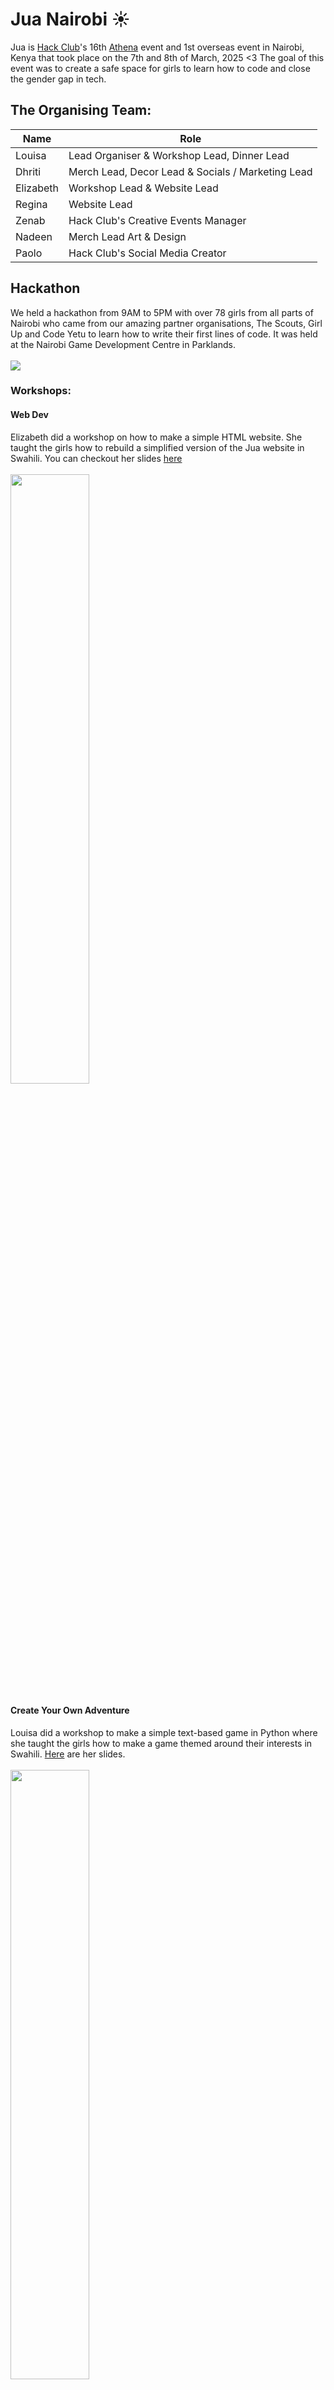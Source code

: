 
# Jua Nairobi ☀️

Jua is [Hack Club](https://hackclub.com)'s 16th [Athena](https://athena.hackclub.com) event and 1st overseas event in Nairobi, Kenya that took place on the 7th and 8th of March, 2025 <3 The goal of this event was to create a safe space for girls to learn how to code and close the gender gap in tech.


## The Organising Team:

|Name | Role|
|----|----|
|Louisa | Lead Organiser & Workshop Lead, Dinner Lead|
|Dhriti | Merch Lead, Decor Lead & Socials / Marketing Lead |
|Elizabeth | Workshop Lead & Website Lead |
|Regina | Website Lead |
|Zenab | Hack Club's Creative Events Manager |
|Nadeen | Merch Lead Art & Design |
|Paolo | Hack Club's Social Media Creator | 


## Hackathon

We held a hackathon from 9AM to 5PM with over 78 girls from all parts of Nairobi who came from our amazing partner organisations, The Scouts, Girl Up and Code Yetu to learn how to write their first lines of code. It was held at the Nairobi Game Development Centre in Parklands. <br><br>
![](https://hc-cdn.hel1.your-objectstorage.com/s/v3/314628ab0fcd86fa1ac36bff548ba38b30a3ace6_dsc00305.jpg)

### Workshops:

#### Web Dev
Elizabeth did a workshop on how to make a simple HTML website. She taught the girls how to rebuild a simplified version of the Jua website in Swahili. You can checkout her slides [here](https://docs.google.com/presentation/d/1MkF7E8tiTe4nTu-s3JJ_qPv0HBm_Hw8N8gdmwvkJ7vU/edit?usp=sharing) <br><br>
<img src="https://hc-cdn.hel1.your-objectstorage.com/s/v3/dd5b823756675fafcbdd392a14de89366e387b3c_dsc00190.jpg" width="50%">


#### Create Your Own Adventure
Louisa did a workshop to make a simple text-based game in Python where she taught the girls how to make a game themed around their interests in Swahili. [Here](https://www.figma.com/slides/FKN2yjBnaUK4PDnsyk00iP/CYOA?node-id=21-12&t=ebww4pT4ZEylf473-0) are her slides. <br><br>
<img src="https://hc-cdn.hel1.your-objectstorage.com/s/v3/99e414770dcbd486e1876ff9d807653be54ffb22_dsc00217__1_.jpg" width="50%">


## Dinner
The night before our hackathon, we hosted an incredible dinner at the Atrium - Karen Blixen Coffee Gardens with 15 incredible women in tech, 4 Hack Clubbers, 7 Aspiring Girls in Tech and 2 Hack Club Staff. We got to speak to inspiring figures in tech like Lorna Ogolla, the Partnerships Lead at Google Research Africa, Isis Nyong'o, one of Kenya's first women leaders in tech working at Viacom, Google and founding Malaica, or Kathleen Siminyu, a AI and AI Policy Researcher at The Distributed AI Research Institute! The dinner was full of so many learnings and fun! <br><br>
![](https://hc-cdn.hel1.your-objectstorage.com/s/v3/c46d853dfaca62df2b586ae88065fae996211e30_dsc00066.jpg)

## Budget
Our budget is transparent on [HCB](https://hcb.hackclub.com/jua/).
| Items                             | Amount in USD |
| --------------------------------- | --------- |
| Catering (cannot include alcohol) | 2,150     |
| Hotels                            | 775     |
| Flights                           | 1,500     |
| Transportation                     | 340     |
| Food for organisers               | 140       |
| Merch for organisers              | 210      |
| Hackathon expenses                | 1400       |
|Hackathon food | 660|
|Hackathon venue| 590|
| Dinner expenses                   | 270       |
| TOTAL                             | 7,950     |

## Website
Our [website](https://jua.hackclub.com) was built by Regina, Louisa and Nadeen.

## Special Thanks <3
Thank you so much to our incredible dinner guests, The Kenya Scouts Association, Girl Up, CodeYetu, The Nairobi Game Development Centre, The HCB Team, Zenab and Paolo!

Want more info about Jua? DM @lou on Slack
